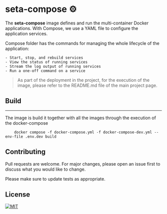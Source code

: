 # seta-compose ⚙️

The **seta-compose** image defines and run the  multi-container Docker applications. With Compose, we use a YAML file to configure the application services.


Compose folder has the commands for managing the whole lifecycle of the application:

    - Start, stop, and rebuild services
    - View the status of running services
    - Stream the log output of running services
    - Run a one-off command on a service


 > As part of the deployment in the project, for the execution of the image, please refer to the README.md file of the main project page.   

## Build
***
The image is build it together with all the images through the execution of the docker-compose

```
    docker compose -f docker-compose.yml -f docker-compose-dev.yml --env-file .env.dev build
```


## Contributing

Pull requests are welcome. For major changes, please open an issue first to discuss what you would like to change.

Please make sure to update tests as appropriate.

## License

[![MIT][mit-badge]][mit-url]

[mit-badge]: https://img.shields.io/badge/license-mit-blue
[mit-url]: https://choosealicense.com/licenses/mit/
